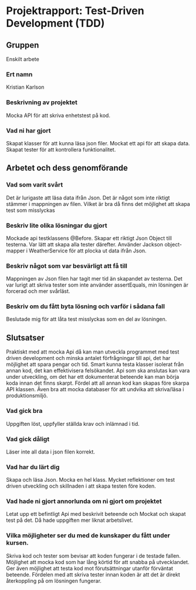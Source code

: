 # Projektrapport: Test-Driven Development (TDD)

## Gruppen
Enskilt arbete
### Ert namn
Kristian Karlson

### Beskrivning av projektet

Mocka API för att skriva enhetstest på kod. 

### Vad ni har gjort
Skapat klasser för att kunna läsa json filer. Mockat ett api för att skapa data. Skapat tester för att kontrollera funktionalitet. 

## Arbetet och dess genomförande

### Vad som varit svårt
Det är lurigaste att läsa data ifrån Json. Det är något som inte riktigt stämmer i mappningen av filen. Vilket är bra då finns det möjlighet att skapa test som misslyckas 

### Beskriv lite olika lösningar du gjort
Mockade api testklassens @Before. Skapar ett riktigt Json Object till testerna. Var lätt att skapa alla tester därefter.
Använder Jackson object-mapper i WeatherService för att plocka ut data ifrån Json.

### Beskriv något som var besvärligt att få till
Mappningen av Json filen har tagit mer tid än skapandet av testerna.
Det var lurigt att skriva tester som inte använder assertEquals, min lösningen är forcerad och mer svårläst. 

### Beskriv om du fått byta lösning och varför i sådana fall
Beslutade mig för att låta test misslyckas som en del av lösningen. 

## Slutsatser
Praktiskt med att mocka Api då kan man utveckla programmet med test driven development och minska antalet förfrågningar till api, det har möjlighet att spara pengar och tid.
Smart kunna testa klasser isolerat från annan kod, det kan effektivisera felsökandet. 
Api som ska anslutas kan vara under utveckling, om det har ett dokumenterat beteende kan man börja koda innan det finns skarpt.
Fördel att all annan kod kan skapas före skarpa API klassen. Även bra att mocka databaser för att undvika att skriva/läsa i produktionsmiljö. 


### Vad gick bra
Uppgiften löst, uppfyller ställda krav och inlämnad i tid. 
### Vad gick dåligt
Läser inte all data i json filen korrekt. 
### Vad har du lärt dig
Skapa och läsa Json. Mocka en hel klass. Mycket reflektioner om test driven utveckling och skillnaden i att skapa testen före koden.

### Vad hade ni gjort annorlunda om ni gjort om projektet
Letat upp ett befintligt Api med beskrivit beteende och Mockat och skapat test på det. Då hade uppgiften mer liknat arbetslivet.
### Vilka möjligheter ser du med de kunskaper du fått under kursen.
Skriva kod och tester som bevisar att koden fungerar i de testade fallen. Möjlighet att mocka kod som har lång körtid för att snabba på utvecklandet. Ger även möjlighet att testa kod mot förutsättningar utanför förväntat beteende. 
Fördelen med att skriva tester innan koden är att det är direkt återkoppling på om lösningen fungerar. 
